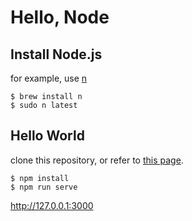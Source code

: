 # Hello, Node

## Install Node.js

for example, use [n](https://github.com/tj/n)

```
$ brew install n
$ sudo n latest
```

## Hello World

clone this repository, or refer to [this page](https://nodejs.org/en/about/).

```
$ npm install 
$ npm run serve
```

http://127.0.0.1:3000

